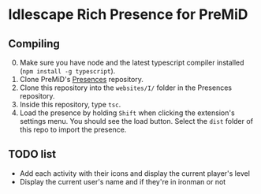 # Idlescape Rich Presence for PreMiD

## Compiling

0. Make sure you have node and the latest typescript compiler installed (`npm install -g typescript`).
1. Clone PreMiD's [Presences](https://github.com/PreMiD/Presences) repository.
2. Clone this repository into the `websites/I/` folder in the Presences repository.
3. Inside this repository, type `tsc`.
4. Load the presence by holding `Shift` when clicking the extension's settings menu. You should see the load button. Select the `dist` folder of this repo to import the presence.

## TODO list

- Add each activity with their icons and display the current player's level
- Display the current user's name and if they're in ironman or not

